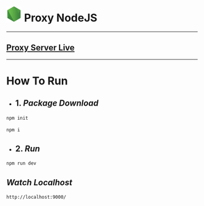 # <img src="https://raw.githubusercontent.com/devicons/devicon/master/icons/nodejs/nodejs-original.svg" width="40px"> Proxy NodeJS

---

## [Proxy Server Live]()

---
# How To Run

- ## 1. ___Package Download___
```bash
npm init
```

```bash
npm i
```

- ## 2. ___Run___
```bash
npm run dev
```

## ___Watch Localhost___
```bash
http://localhost:9000/
```